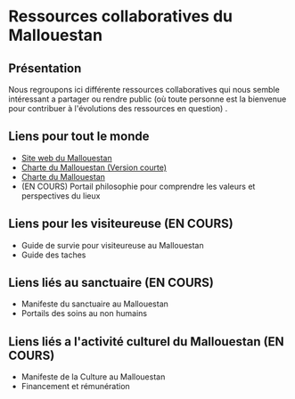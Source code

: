 # Ressources collaboratives du Mallouestan
## Présentation
Nous regroupons ici différente ressources collaboratives qui nous semble intéressant a partager ou rendre public (où toute personne est la bienvenue pour contribuer à l'évolutions des ressources en question) . 
## Liens pour tout le monde
- [Site web du Mallouestan](https://mallouestan.org/)
- [Charte du Mallouestan (Version courte)](https://association-mallouestan.github.io/Mallouestan/Charte%20et%20annexes/Manuel%20des%20visiteuses%20Mallouestanaises)
- [Charte du Mallouestan](https://association-mallouestan.github.io/Mallouestan/Charte%20et%20annexes/Manuel%20des%20chercheuses%20Mallouestanaises)
- (EN COURS) Portail philosophie pour comprendre les valeurs et perspectives du lieux
## Liens pour les visiteureuse (EN COURS)
- Guide de survie pour visiteureuse au Mallouestan
- Guide des taches
## Liens liés au sanctuaire (EN COURS)
- Manifeste du sanctuaire au Mallouestan
- Portails des soins au non humains 
## Liens liés a l'activité culturel du Mallouestan (EN COURS)
- Manifeste de la Culture au Mallouestan
- Financement et rémunération